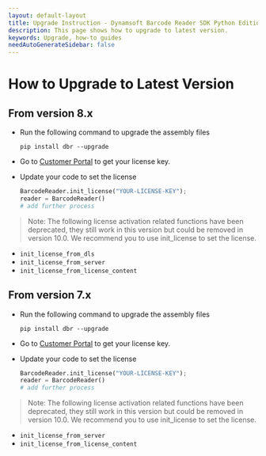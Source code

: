 ```yaml
---
layout: default-layout
title: Upgrade Instruction - Dynamsoft Barcode Reader SDK Python Edition
description: This page shows how to upgrade to latest version.
keywords: Upgrade, how-to guides
needAutoGenerateSidebar: false
---
```



# How to Upgrade to Latest Version     

## From version 8.x
- Run the following command to upgrade the assembly files
    ```
    pip install dbr --upgrade
    ```

- Go to <a href="https://www.dynamsoft.com/customer/license/fullLicense?utm_source=docs" target="_blank">Customer Portal</a> to get your license key.

- Update your code to set the license
    ```python
    BarcodeReader.init_license("YOUR-LICENSE-KEY");
    reader = BarcodeReader()
    # add further process
    ```

>Note:
>The following license activation related functions have been deprecated, they still work in this version but could be removed in version 10.0. We recommend you to use init_license to set the license.

- `init_license_from_dls`
- `init_license_from_server`
- `init_license_from_license_content` 

## From version 7.x
- Run the following command to upgrade the assembly files
    ```
    pip install dbr --upgrade
    ```

- Go to <a href="https://www.dynamsoft.com/customer/license/fullLicense?utm_source=docs" target="_blank">Customer Portal</a> to get your license key.

- Update your code to set the license
    ```python
    BarcodeReader.init_license("YOUR-LICENSE-KEY");
    reader = BarcodeReader()
    # add further process
    ```

>Note:
>The following license activation related functions have been deprecated, they still work in this version but could be removed in version 10.0. We recommend you to use init_license to set the license.

- `init_license_from_server`
- `init_license_from_license_content` 

